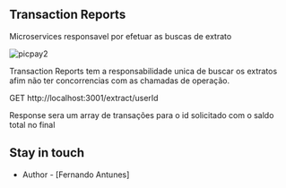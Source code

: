## Transaction Reports

Microservices responsavel por efetuar as buscas de extrato

![picpay2](https://user-images.githubusercontent.com/33635248/221704092-c6d798fd-3698-4d3c-abdb-7f61de0e5224.jpg)

Transaction Reports tem a responsabilidade unica de buscar os extratos afim não ter concorrencias com as chamadas de operação.

GET http://localhost:3001/extract/userId

Response sera um array de transações para o id solicitado com o saldo total no final 

## Stay in touch

- Author - [Fernando Antunes]

